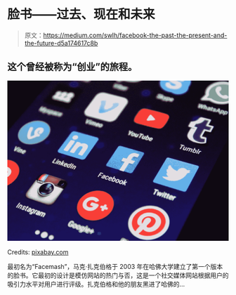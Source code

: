 # 脸书——过去、现在和未来

> 原文：<https://medium.com/swlh/facebook-the-past-the-present-and-the-future-d5a174617c8b>

## 这个曾经被称为“创业”的旅程。

![](img/28109d4dca07768b2f5d1b377c90fc68.png)

Credits: [pixabay.com](https://pixabay.com/en/media-social-media-apps-998990/)

最初名为“Facemash”，马克·扎克伯格于 2003 年在哈佛大学建立了第一个版本的脸书。它最初的设计是模仿网站的热门与否，这是一个社交媒体网站根据用户的吸引力水平对用户进行评级。扎克伯格和他的朋友黑进了哈佛的…